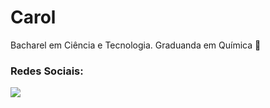 <h1 align="left">Carol</h1>

Bacharel em Ciência e Tecnologia. 
Graduanda em Química 🧪

<h3 align="left">Redes Sociais:</h3>
    
   <div> <a href="https://www.linkedin.com/in/carollyny/"><img src="https://img.shields.io/badge/-LinkedIn-%230077B5?style=for-the-badge&logo=linkedin&logoColor=white" target="_blank"></a> </div>
 
</div>

